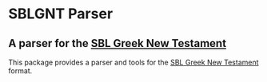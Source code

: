 # SBLGNT Parser

## A parser for the [SBL Greek New Testament](https://github.com/morphgnt/sblgnt)

This package provides a parser and tools for the [SBL Greek New Testament](https://github.com/morphgnt/sblgnt) format.